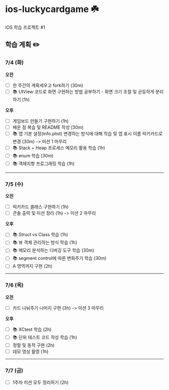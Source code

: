 # ios-luckycardgame ☘️

iOS 학습 프로젝트 #1

## 학습 계획 ✏️

### 7/4 (화)

**오전**      
- [ ] 한 주간의 계획세우고 fork하기 (30m)   
- [ ] 📚 UIView 코드로 화면 구현하는 방법 공부하기 - 화면 크기 조절 및 균등하게 분리하기 (1h)  
   
**오후**    
- [ ] 게임보드 만들기 구현하기 (1h)    
- [ ] 배운 점 복습 및 README 작성 (30m)   
- [ ] 📚 앱 기본 설정(Info.plist) 변경하는 방식에 대해 학습 및 앱 표시 이름 럭키카드로 변경 (30m) -> 미션 1 마무리   
- [ ] 📚 Stack + Heap 프로세스 메모리 활용 학습 (1h)   
- [ ] 📚 enum 학습 (30m)
- [ ] 📚 객체지향 프로그래밍 학습 (1h)     
* * *   

### 7/5 (수)   
**오전**   
- [ ] 럭키카드 클래스 구현하기 (1h)   
- [ ] 콘솔 출력 및 미션 정리 (1h) -> 미션 2 마무리   
     
**오후**    
- [ ] 📚 Struct vs Class 학습 (1h)       
- [ ] 📚 뷰 객체 관리하는 방식 학습 (1h)    
- [ ] 📚 메모리 분석하는 디버깅 도구 학습 (30m)
- [ ] 📚 segment control에 따른 변화주기 학습 (30m)    
- [ ] A 영역까지 구현 (2h)    
* * *    

### 7/6 (목)
**오전**   
- [ ] 카드 나눠주기 나머지 구현 (3h) -> 미션 3 마무리    
    
**오후**    
- [ ] 📚 XCtest 학습 (2h)   
- [ ] 📚 단위 테스트 코드 작성 학습 (1h)   
- [ ] 정렬 및 동작 구현 (2h)   
- [ ] 데모 영상 촬영 (1h)    
* * *   

### 7/7 (금)
- [ ] 1주차 미션 모두 정리하기 (2h)   
